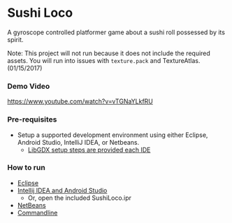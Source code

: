 # Sushi Loco
A gyroscope controlled platformer game about a sushi roll possessed by its spirit.

Note: This project will not run because it does not include the required assets. 
You will run into issues with `texture.pack` and TextureAtlas. (01/15/2017)

### Demo Video
https://www.youtube.com/watch?v=vTGNaYLkfRU

### Pre-requisites
- Setup a supported development environment using either Eclipse, Android Studio, IntelliJ IDEA, or Netbeans. 
	- [LibGDX setup steps are provided each IDE](https://github.com/libgdx/libgdx/wiki/Setting-up-your-Development-Environment-%28Eclipse%2C-Intellij-IDEA%2C-NetBeans%29)

### How to run
- [Eclipse](https://github.com/libgdx/libgdx/wiki/Gradle-and-Eclipse)
- [Intellij IDEA and Android Studio](https://github.com/libgdx/libgdx/wiki/Gradle-and-Intellij-IDEA)
	- Or, open the included SushiLoco.ipr
- [NetBeans](https://github.com/libgdx/libgdx/wiki/Gradle-and-NetBeans)
- [Commandline](https://github.com/libgdx/libgdx/wiki/Gradle-on-the-Commandline)
